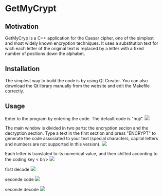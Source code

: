 # GetMyCrypt

## Motivation
GetMyCryp is a C++ application for the Caesar cipher, one of the simplest and most widely known encryption techniques. It uses a substitution text for wich each letter of the original text is replaced by a letter with a fixed number of positions down the alphabet.

## Installation

The simplest way to build the code is by using Qt Creator. You can also download the Qt library manually from the website and edit the Makefile correctly.

## Usage

Enter to the program by entering the code. The default code is "huji".
<img src="https://user-images.githubusercontent.com/69756617/205722086-58375f03-f8c0-4739-b8b9-e612dc568995.PNG"/>

The main window is divided in two parts: the encryption secion and the decryption section. Type a text in the first section and press "ENCRYPT" to generate the code associated to your text (special characters, capital letters and numbers are not supported in this version).
<img src="https://user-images.githubusercontent.com/69756617/205722170-120ba09d-36dc-464f-8aff-c5fd1487bc7a.PNG"/>

Each letter is translated to its numerical value, and then shifted according to the coding key < br/>
<img src="https://user-images.githubusercontent.com/69756617/205722708-1ee16109-280b-4c3d-94b8-36cb2d9a1549.PNG"/>

first decode
<img src="https://user-images.githubusercontent.com/69756617/205722143-cc19d796-c007-47a1-ad17-9b13b8e79354.PNG"/>

seconde code 
<img src="https://user-images.githubusercontent.com/69756617/205722206-ba0c0903-d3d4-479c-a769-02a5a4c89bde.PNG"/>

seconde decode
<img src="https://user-images.githubusercontent.com/69756617/205722228-f0b8a439-5e44-4f74-9386-a7f28e0b14b9.PNG"/>


